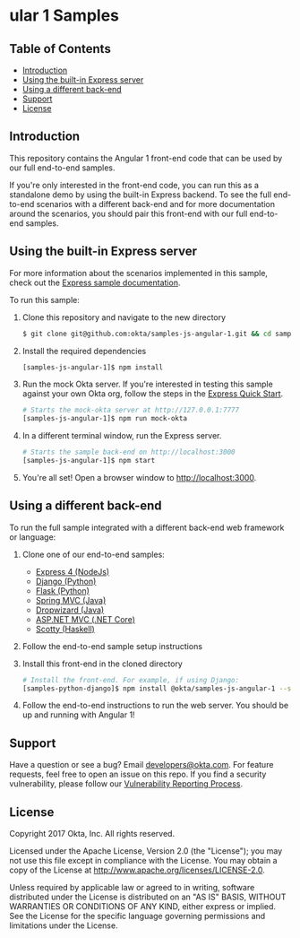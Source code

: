 ular 1 Samples
======

## Table of Contents

  - [Introduction](#introduction)
  - [Using the built-in Express server](#using-the-built-in-express-server)
  - [Using a different back-end](#using-a-different-back-end)
  - [Support](#support)
  - [License](#license)
 
## Introduction

This repository contains the Angular 1 front-end code that can be used by our full end-to-end samples.

If you're only interested in the front-end code, you can run this as a standalone demo by using the built-in Express backend. To see the full end-to-end scenarios with a different back-end and for more documentation around the scenarios, you should pair this front-end with our full end-to-end samples.

## Using the built-in Express server

For more information about the scenarios implemented in this sample, check out the [Express sample documentation](https://github.com/okta/samples-nodejs-express-4#express-and-angular-1-sample).

To run this sample:

1. Clone this repository and navigate to the new directory

    ```bash
    $ git clone git@github.com:okta/samples-js-angular-1.git && cd samples-js-angular-1
    ```

2. Install the required dependencies

    ```bash
    [samples-js-angular-1]$ npm install
    ```

3. Run the mock Okta server. If you're interested in testing this sample against your own Okta org, follow the steps in the [Express Quick Start](https://github.com/okta/samples-nodejs-express-4#quick-start).

    ```bash
    # Starts the mock-okta server at http://127.0.0.1:7777
    [samples-js-angular-1]$ npm run mock-okta
    ```

4. In a different terminal window, run the Express server.

    ```bash
    # Starts the sample back-end on http://localhost:3000
    [samples-js-angular-1]$ npm start
    ```

5. You're all set! Open a browser window to [http://localhost:3000](http://localhost:3000).

## Using a different back-end

To run the full sample integrated with a different back-end web framework or language:

1. Clone one of our end-to-end samples:

    - [Express 4 (NodeJs)](https://github.com/okta/samples-nodejs-express-4)
    - [Django (Python)](https://github.com/okta/samples-python-django)
    - [Flask (Python)](https://github.com/okta/samples-python-flask)
    - [Spring MVC (Java)](https://github.com/okta/samples-java-spring-mvc)
    - [Dropwizard (Java)](https://github.com/okta/samples-java-dropwizard)
    - [ASP.NET MVC (.NET Core)](https://github.com/okta/samples-dotnetcore-aspnetmvc)
    - [Scotty (Haskell)](https://github.com/okta/samples-haskell-scotty)


2. Follow the end-to-end sample setup instructions

3. Install this front-end in the cloned directory

    ```bash
    # Install the front-end. For example, if using Django:
    [samples-python-django]$ npm install @okta/samples-js-angular-1 --save
    ```

4. Follow the end-to-end instructions to run the web server. You should be up and running with Angular 1!

## Support 

Have a question or see a bug? Email developers@okta.com. For feature requests, feel free to open an issue on this repo. If you find a security vulnerability, please follow our [Vulnerability Reporting Process](https://www.okta.com/vulnerability-reporting-policy/).

## License

Copyright 2017 Okta, Inc. All rights reserved.

Licensed under the Apache License, Version 2.0 (the "License"); you may not use this file except in compliance with the License. You may obtain a copy of the License at http://www.apache.org/licenses/LICENSE-2.0.

Unless required by applicable law or agreed to in writing, software distributed under the License is distributed on an "AS IS" BASIS, WITHOUT WARRANTIES OR CONDITIONS OF ANY KIND, either express or implied. See the License for the specific language governing permissions and limitations under the License.
